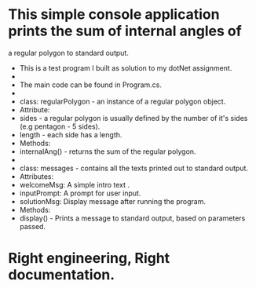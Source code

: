 ﻿
# This simple console application prints the sum of internal angles of 
a regular polygon to standard output.

* This is a test program I built as solution to my dotNet assignment.
*
* The main code can be found in Program.cs.
*
* class: regularPolygon - an instance of a regular polygon object.
* Attribute:
* sides - a regular polygon is usually defined by the number of it's sides (e.g pentagon - 5 sides).
* length - each side has a length.
* Methods:
* internalAng() - returns the sum of the regular polygon.
*
* class: messages - contains all the texts printed out to standard output. 
* Attributes:
* welcomeMsg: A simple intro text .
* inputPrompt: A prompt for user input.
* solutionMsg: Display message after running the program.
* Methods:
* display() - Prints a message to standard output, based on parameters passed.

# Right engineering, Right documentation.
